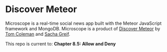 # Discover Meteor

Microscope is a real-time social news app built with the Meteor JavaScript framework and MongoDB. Microscope is a product of [Discover Meteor](https://www.discovermeteor.com/) by [Tom Coleman](http://tom.thesnail.org/) and [Sacha Greif](http://sachagreif.com/).

This repo is current to: **Chapter 8.5: Allow and Deny**
